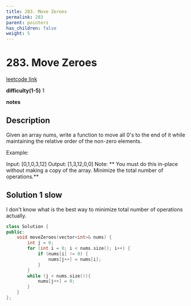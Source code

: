 ```yaml
---
title: 283. Move Zeroes
permalink: 283
parent: pointers
has_children: false
weight: 5
---
```

# 283. Move Zeroes
[leetcode link](https://leetcode.com/problems/move-zeroes/)

**difficulty(1-5)** 
1

**notes**   


## Description
Given an array nums, write a function to move all 0's to the end of it while maintaining the relative order of the non-zero elements.

Example:

Input: [0,1,0,3,12]
Output: [1,3,12,0,0]
Note:
**
You must do this in-place without making a copy of the array.
Minimize the total number of operations.**

## Solution 1 slow
I don't know what is the best way to minimize total number of operations actually.

```c++
class Solution {
public:
    void moveZeroes(vector<int>& nums) {
        int j = 0;
        for (int i = 0; i < nums.size(); i++) {
            if (nums[i] != 0) {
                nums[j++] = nums[i];
            }
        }
        while (j < nums.size()){
            nums[j++] = 0;
        }
    }
};
```

<!-- 
Default label
{: .label }

Blue label
{: .label .label-blue }

Stable
{: .label .label-green }

New release
{: .label .label-purple }

Coming soon
{: .label .label-yellow }

Deprecated
{: .label .label-red } -->

